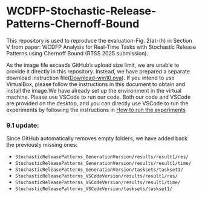# WCDFP-Stochastic-Release-Patterns-Chernoff-Bound
This repository is used to reproduce the evaluation-Fig. 2(a)-(h) in Section V from paper: WCDFP Analysis for Real-Time Tasks with Stochastic Release Patterns using Chernoff Bound (RTSS 2025 submission).

As the image file exceeds GitHub’s upload size limit, we are unable to provide it directly in this repository. Instead, we have prepared a separate download instruction file([Download-win10.ova](https://github.com/ssssssssssn/WCDFP-Stochastic-Release-Patterns-Chernoff-Bound/blob/main/Download-win10.ova.md)). If you intend to use VirtualBox, please follow the instructions in this document to obtain and install the image.We have already set up the environment in the virtual machine. Please use VSCode to run our code. Both our code and VSCode are provided on the desktop, and you can directly use VSCode to run the experiments by following the instructions in [How to run the experiments](https://github.com/ssssssssssn/WCDFP-Stochastic-Release-Patterns-Chernoff-Bound/blob/main/StochasticReleasePatterns_VSCodeVersion/README.md#how-to-run-the-experiments)



### 9.1 update:

Since GitHub automatically removes empty folders, we have added back the previously missing ones:

- `StochasticReleasePatterns_GenerationVersion/results/result1/res/`
- `StochasticReleasePatterns_GenerationVersion/results/result1/time/`
- `StochasticReleasePatterns_GenerationVersion/tasksets/taskset1/`
- `StochasticReleasePatterns_VSCodeVersion/results/result1/res/`
- `StochasticReleasePatterns_VSCodeVersion/results/result1/time/`
- `StochasticReleasePatterns_VSCodeVersion/tasksets/taskset1/`
